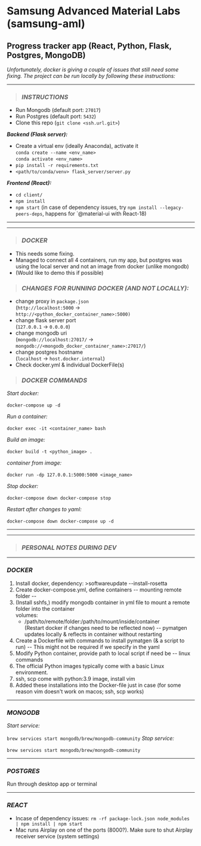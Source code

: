 # Samsung Advanced Material Labs (samsung-aml)
## Progress tracker app (React, Python, Flask, Postgres, MongoDB)

_Unfortunately, docker is giving a couple of issues that still need some fixing. The project can be run locally by following these instructions:_

--- 

> ### _INSTRUCTIONS_

- Run Mongodb (default port: `27017`)
- Run Postgres (default port: `5432`)
- Clone this repo (`git clone <ssh.url.git>`)
  
**_Backend (Flask server):_**
- Create a virtual env (ideally Anaconda), activate it  <br/>
  `conda create --name <env_name>`  <br/>
  `conda activate <env_name>`
- `pip install -r requirements.txt`
- `<path/to/conda/venv> flask_server/server.py`

**_Frontend (React):_**
- `cd client/`
- `npm install`
- `npm start`
(in case of dependency issues, try `npm install --legacy-peers-deps`, happens for `@material-ui with React-18)

---
---

> ### _DOCKER_
- This needs some fixing.
- Managed to connect all 4 containers, run my app, but postgres was using the local server and not an image from docker (unlike mongodb)
- (Would like to demo this if possible)

> ### _CHANGES FOR RUNNING DOCKER (AND NOT LOCALLY):_
- change proxy in `package.json` <br/>
  (`http://localhost:5000` -> `http://<python_docker_container_name>:5000)`
- change flask server port  <br/>
  (`127.0.0.1` -> `0.0.0.0`)
- change mongodb uri  <br/>
  (`mongodb://localhost:27017/` -> `mongodb://<mongodb_docker_container_name>:27017/`)
- change postgres hostname  <br/>
  (`localhost` -> `host.docker.internal`)
- Check docker.yml & individual DockerFile(s)

> ### _DOCKER COMMANDS_
_Start docker:_  <br/>  
`docker-compose up -d`

_Run a container:_  <br/>  
`docker exec -it <container_name> bash`

_Build an image:_  <br/>  
`docker build -t <python_image> .`

_container from image:_  <br/>  
`docker run -dp 127.0.0.1:5000:5000 <image_name>`

_Stop docker:_  <br/>  
`docker-compose down
docker-compose stop`

_Restart after changes to yaml:_  <br/>  
`docker-compose down
docker-compose up -d`


---
---

> ### _PERSONAL NOTES DURING DEV_
---

### _DOCKER_
1. Install docker, dependency: >softwareupdate --install-rosetta
2. Create docker-compose.yml, define containers 
-- mounting remote folder --
3. (Install sshfs,) modify mongodb container in yml file to mount a remote folder into the container  <br/>
    volumes:  <br/>
      - /path/to/remote/folder:/path/to/mount/inside/container  <br/>
    (Restart docker if changes need to be reflected now)
-- pymatgen updates locally & reflects in container without restarting
4. Create a Dockerfile with commands to install pymatgen (& a script to run) -- This might not be required if we specify in the yaml
5. Modify Python container, provide path to local script if need be
-- linux commands
6. The official Python images typically come with a basic Linux environment.
7. ssh, scp come with python:3.9 image, install vim
8. Added these installations into the Docker-file just in case (for some reason vim doesn't work on macos; ssh, scp works)

---

### _MONGODB_
_Start service:_  <br/>  
`brew services start mongodb/brew/mongodb-community`
_Stop service:_  <br/>  
`brew services start mongodb/brew/mongodb-community`

---

### _POSTGRES_
Run through desktop app or terminal

---

### _REACT_
- Incase of dependency issues: `rm -rf package-lock.json node_modules | npm install | npm start`
- Mac runs Airplay on one of the ports (8000?). Make sure to shut Airplay receiver service (system settings)
